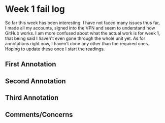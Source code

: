# Week 1 fail log
So far this week has been interesting. I have not faced many issues thus far, I made all my accounts, signed into the VPN and seem to understand how GitHub works. I am more confused about what the actual work is for week 1, that being said I haven't even gone through the whole unit yet. As for annotations right now, I haven't done any other than the required ones. Hoping to update these once I start the readings.

## First Annotation

## Second Annotation

## Third Annotation

## Comments/Concerns
